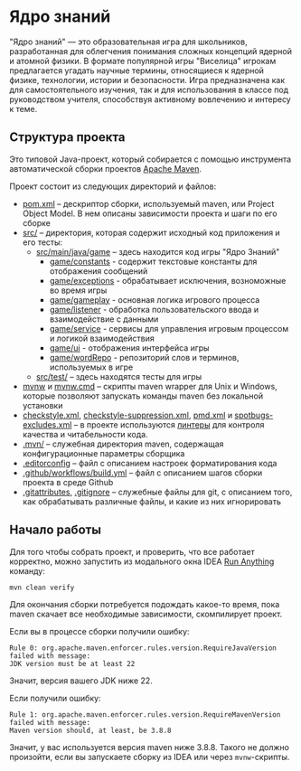 # Ядро знаний

"Ядро знаний" — это образовательная игра для школьников, разработанная для облегчения понимания
сложных концепций ядерной и атомной физики. В формате популярной игры "Виселица" игрокам 
предлагается угадать научные термины, относящиеся к ядерной физике, технологии, истории 
и безопасности. Игра предназначена как для самостоятельного изучения, так и для использования
в классе под руководством учителя, способствуя активному вовлечению и интересу к теме.



## Структура проекта

Это типовой Java-проект, который собирается с помощью инструмента автоматической
сборки проектов [Apache Maven](https://maven.apache.org/).

Проект состоит из следующих директорий и файлов:

- [pom.xml](./pom.xml) – дескриптор сборки, используемый maven, или Project
  Object Model. В нем описаны зависимости проекта и шаги по его сборке
- [src/](./src) – директория, которая содержит исходный код приложения и его
  тесты:
  - [src/main/java/game](./src/main/java/game) – здесь находится код игры "Ядро Знаний"
      - [game/constants](./src/main/java/game/constants) - cодержит текстовые константы для отображения сообщений
      - [game/exceptions](./game/exceptions) - обрабатывает исключения, возноможные во время игры
      - [game/gameplay](./game/gameplay) - основная логика игрового процесса
      - [game/listener](./game/listener) - обработка пользовательского ввода и взаимодействие с данными
      - [game/service](./game/service) - cервисы для управления игровым процессом и логикой взаимодействия
      - [game/ui](./game/ui) - отображения интерфейса игры
      - [game/wordRepo](./game/wordRepo) - репозиторий слов и терминов, используемых в игре
  - [src/test/](./src/test) – здесь находятся тесты для игры
- [mvnw](./mvnw) и [mvnw.cmd](./mvnw.cmd) – скрипты maven wrapper для Unix и
  Windows, которые позволяют запускать команды maven без локальной установки
- [checkstyle.xml](checkstyle.xml),
  [checkstyle-suppression.xml](checkstyle-suppression.xml), [pmd.xml](pmd.xml) и
  [spotbugs-excludes.xml](spotbugs-excludes.xml) – в проекте используются
  [линтеры](https://en.wikipedia.org/wiki/Lint_%28software%29) для контроля
  качества и читабельности кода.
- [.mvn/](./.mvn) – служебная директория maven, содержащая конфигурационные
  параметры сборщика
- [.editorconfig](.editorconfig) – файл с описанием настроек форматирования кода
- [.github/workflows/build.yml](.github/workflows/build.yml) – файл с описанием
  шагов сборки проекта в среде Github
- [.gitattributes](.gitattributes), [.gitignore](.gitignore) – служебные файлы
  для git, с описанием того, как обрабатывать различные файлы, и какие из них
  игнорировать

## Начало работы

Для того чтобы собрать проект, и проверить, что все работает корректно, можно
запустить из модального окна IDEA
[Run Anything](https://www.jetbrains.com/help/idea/running-anything.html)
команду:

```shell
mvn clean verify
```

Для окончания сборки потребуется подождать какое-то время, пока maven скачает
все необходимые зависимости, скомпилирует проект.

Если вы в процессе сборки получили ошибку:

```shell
Rule 0: org.apache.maven.enforcer.rules.version.RequireJavaVersion failed with message:
JDK version must be at least 22
```

Значит, версия вашего JDK ниже 22.

Если получили ошибку:

```shell
Rule 1: org.apache.maven.enforcer.rules.version.RequireMavenVersion failed with message:
Maven version should, at least, be 3.8.8
```

Значит, у вас используется версия maven ниже 3.8.8. Такого не должно произойти,
если вы запускаете сборку из IDEA или через `mvnw`-скрипты.
